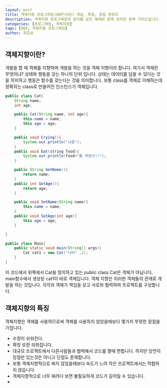 ```yaml
---
layout: post
title: 객체지향 프로그래밍(OOP)이란? 개념, 특징, 장점 총정리
description: 객체지향 프로그래밍의 정의를 실전 예제와 함께 정리한 완벽 가이드입니다.
categories: [프로그래밍, 객체지향]
tags: [OOP, 객체지향 프로그래밍]
author: 최호성
---
```

## 객체지향이란?
개발을 할 때 객체를 지향하며 개발을 하는 것을 객체 지향이라 합니다. 여기서 객체란 무엇이냐? 상태와 행동을 갖는 하나의 단위 입니다. 상태는 데이터를 담을 수 있다는 것을 의미하고 행동은 함수를 갖는다는 것을 의미합니다. 보통 class를 객체로 이해하는데 정확히는 class로 만들어진 인스턴스가 객체입니다.
```java 
public class Cat{
    String name;
    int age;

    public Cat(String name, int age){
        this.name = name;
        this.age = age;
    }

    public void Crying(){
        System.out.println("냐옹");
    }
    public void Eat(string food){
        System.out.println(food+"를 먹었다!!");
    }

    public String GetName(){
        return name;
    }
    public int GetAge(){
        return age;
    }

    public void SetName(String name){
        this.name = name;
    }
    public void SetAge(int age){
        this.age = age;
    }

}

public class Main{
    public static void main(String[] args){
        Cat cat1 = new Cat("나비" ,2);
    }
}
```
이 코드에서 위쪽에서 Cat을 정의하고 있는 pubilc class Cat은 객체가 아닙니다. main함수에서 생성된 cat1이 바로 객체입니다. 객체 지향은 이러한 객체들의 관계로 개발을 하는 것입니다. 각각의 객체가 책임을 갖고 서로와 협력하여 프로젝트를 구성합니다.
## 객체지향의 특징
객체지향은 객체를 사용하므로써 객체를 사용하지 않았을때보다 몇가지 뚜렷한 장점을 가집니다.
- 수정이 쉬워진다. 
- 확장 또한 쉬워집니다. 
- 대규모 프로젝트에서 다른사람들과 협력해서 코드를 짤때 편합니다.
하지만 당연히 장점만 있는것은 아니고 단점도 존재합니다.
- 보통 객체지향적으로 짜지 않았을때보다 속도가 느려 작은 프로젝트에서는 적합하지 않습니다.
- 객체지향적으로 너무 짜려다 보면 불필요하게 코드가 길어질 수 있습니다.
- 
